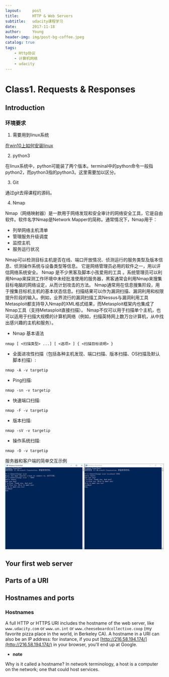 ```yaml
---
layout:     post
title:      HTTP & Web Servers
subtitle:   udacity课程学习
date:       2017-11-18
author:     Young
header-img: img/post-bg-coffee.jpeg
catalog: true
tags:
    - Http协议
    - 计算机网络
    - udacity
---
```


# Class1. Requests & Responses

## Introduction

### 环境要求

1. 需要用到linux系统

[在win10上如何安装linux](https://msdn.microsoft.com/en-us/commandline/wsl/install-win10)

2. python3

在linux系统中，python可能装了两个版本。terminal中的python命令一般指python2，而python3指的python3。这里需要加以区分。

3. Git

通过git去得课程的源码。

4. Nmap

Nmap（网络映射器）是一款用于网络发现和安全审计的网络安全工具，它是自由软件。软件名字Nmap是Network Mapper的简称。通常情况下，Nmap用于：
- 列举网络主机清单
- 管理服务升级调度
- 监控主机
- 服务运行状况

Nmap可以检测目标主机是否在线、端口开放情况、侦测运行的服务类型及版本信息、侦测操作系统与设备类型等信息。 它是网络管理员必用的软件之一，用以评估网络系统安全。
Nmap 是不少黑客及脚本小孩爱用的工具 。系统管理员可以利用Nmap来探测工作环境中未经批准使用的服务器，黑客通常会利用Nmap来搜集目标电脑的网络设定，从而计划攻击的方法。
Nmap通常用在信息搜集阶段，用于搜集目标机主机的基本状态信息。扫描结果可以作为漏洞扫描、漏洞利用和权限提升阶段的输入。例如，业界流行的漏洞扫描工具Nessus与漏洞利用工具Metasploit都支持导入Nmap的XML格式结果，而Metasploit框架内也集成了Nmap工具（支持Metasploit直接扫描）。
Nmap不仅可以用于扫描单个主机，也可以适用于扫描大规模的计算机网络（例如，扫描英特网上数万台计算机，从中找出感兴趣的主机和服务）。

- Nmap 基本语法
```
nmap [ <扫描类型> ...] [ <选项> ] { <扫描目标说明> }
```

- 全面进攻性扫描（包括各种主机发现、端口扫描、版本扫描、OS扫描及默认脚本扫描）:
```
nmap -A -v targetip
```

- Ping扫描:
```
nmap -sn -v targetip
```

- 快速端口扫描:
```
nmap -F -v targetip
```

- 版本扫描:
```
nmap -sV -v targetip 
```

- 操作系统扫描:
```
nmap -O -v targetip
```

服务器和客户端的简单交互示例
![服务器和客户端的简单交互示例](/img/in_post/HTTP-WebServer_pic/01.png)

## Your first web server

## Parts of a URI

## Hostnames and ports

### Hostnames

A full HTTP or HTTPS URI includes the hostname of the web server, like `www.udacity.com` or `www.un.int` or `www.cheeseboardcollective.coop` (my favorite pizza place in the world, in Berkeley CA). A hostname in a URI can also be an IP address: for instance, if you put [http://216.58.194.174/](http://216.58.194.174/) in your browser, you'll end up at Google.
- **note**

Why is it called a hostname? In network terminology, a host is a computer on the network; one that could host services.